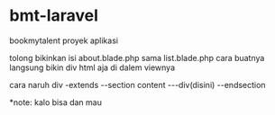# bmt-laravel
bookmytalent proyek aplikasi

tolong bikinkan isi about.blade.php sama list.blade.php 
cara buatnya langsung bikin div html aja di dalem viewnya

cara naruh div
-extends
--section content
---div(disini)
--endsection

*note: kalo bisa dan mau

